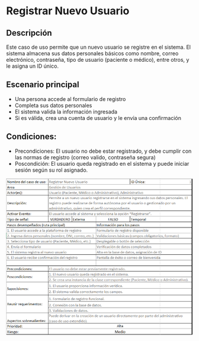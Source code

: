 # Registrar Nuevo Usuario
## Descripción
Este caso de uso permite que un nuevo usuario se registre en el sistema. El sistema almacena sus datos personales básicos como nombre, correo electrónico, contraseña, tipo de usuario (paciente o médico), entre otros, y le asigna un ID único.
## Escenario principal
 - Una persona accede al formulario de registro
 - Completa sus datos personales
 - El sistema valida la información ingresada
 - Si es válida, crea una cuenta de usuario y le envía una confirmación
## Condiciones:
 - Precondiciones:
     El usuario no debe estar registrado, y debe cumplir con las normas de registro (correo valido, contraseña segura)
 - Poscondición:
     El usuario queda registrado en el sistema y puede iniciar sesión según su rol asignado.

 ![](Escenario_1.png)
